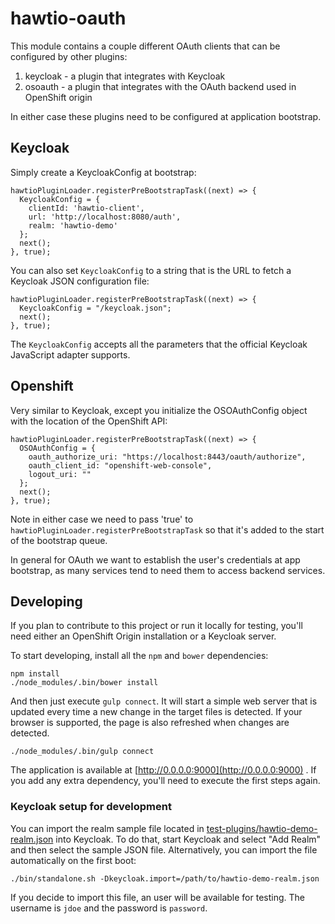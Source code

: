 # hawtio-oauth

This module contains a couple different OAuth clients that can be configured by other plugins:

1. keycloak - a plugin that integrates with Keycloak
1. osoauth - a plugin that integrates with the OAuth backend used in OpenShift origin

In either case these plugins need to be configured at application bootstrap.

## Keycloak

Simply create a KeycloakConfig at bootstrap:

    hawtioPluginLoader.registerPreBootstrapTask((next) => {
      KeycloakConfig = {
        clientId: 'hawtio-client',
        url: 'http://localhost:8080/auth',
        realm: 'hawtio-demo' 
      };
      next();
    }, true);

You can also set ``KeycloakConfig`` to a string that is the URL to fetch a Keycloak JSON configuration file:

    hawtioPluginLoader.registerPreBootstrapTask((next) => {
      KeycloakConfig = "/keycloak.json";
      next();
    }, true);

The ``KeycloakConfig`` accepts all the parameters that the official Keycloak JavaScript adapter supports.

## Openshift

Very similar to Keycloak, except you initialize the OSOAuthConfig object with the location of the OpenShift API:

    hawtioPluginLoader.registerPreBootstrapTask((next) => {
      OSOAuthConfig = {
        oauth_authorize_uri: "https://localhost:8443/oauth/authorize",
        oauth_client_id: "openshift-web-console",
        logout_uri: ""
      };
      next();
    }, true);

Note in either case we need to pass 'true' to ``hawtioPluginLoader.registerPreBootstrapTask`` so that it's added to the 
start of the bootstrap queue.

In general for OAuth we want to establish the user's credentials at app bootstrap, as many services tend to need them
to access backend services.

## Developing

If you plan to contribute to this project or run it locally for testing, you'll need either an OpenShift Origin 
installation or a Keycloak server. 

To start developing, install all the ``npm`` and ``bower`` dependencies: 

    npm install
    ./node_modules/.bin/bower install

And then just execute ``gulp connect``. It will start a simple web server that is updated every time a new change in 
the target files is detected. If your browser is supported, the page is also refreshed when changes are detected.

    ./node_modules/.bin/gulp connect

The application is available at [http://0.0.0.0:9000](http://0.0.0.0:9000) . If you add any extra dependency, you'll 
need to execute the first steps again. 

### Keycloak setup for development

You can import the realm sample file located in 
[test-plugins/hawtio-demo-realm.json](test-plugins/hawtio-demo-realm.json) into Keycloak. To do that, start Keycloak 
and select "Add Realm" and then select the sample JSON file. Alternatively, you can import the file automatically on 
the first boot:

    ./bin/standalone.sh -Dkeycloak.import=/path/to/hawtio-demo-realm.json

If you decide to import this file, an user will be available for testing. The username is ``jdoe`` and the password is 
``password``.
